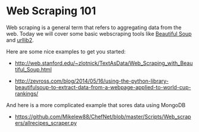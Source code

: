 # Web Scraping 101

Web scraping is a general term that refers to aggregating data from the web. Today we will cover some basic webscraping tools like [Beautiful Soup](https://www.crummy.com/software/BeautifulSoup/) and [urllib2](https://docs.python.org/2/library/urllib2.html).

Here are some nice examples to get you started:

* http://web.stanford.edu/~zlotnick/TextAsData/Web_Scraping_with_Beautiful_Soup.html

* http://zevross.com/blog/2014/05/16/using-the-python-library-beautifulsoup-to-extract-data-from-a-webpage-applied-to-world-cup-rankings/

And here is a more complicated example that sores data using MongoDB

* https://github.com/Mikelew88/ChefNet/blob/master/Scripts/Web_scrapers/allrecipes_scraper.py
